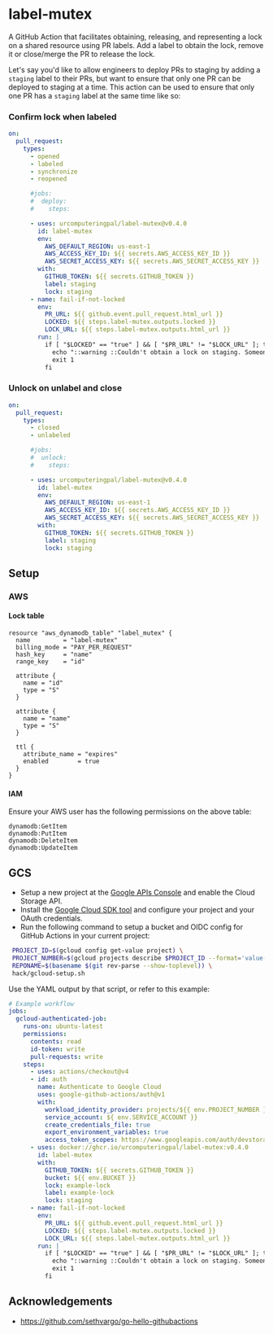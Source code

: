 # label-mutex

A GitHub Action that facilitates obtaining, releasing, and representing a lock on a shared resource using PR labels. Add a label to obtain the lock, remove it or close/merge the PR to release the lock.

Let's say you'd like to allow engineers to deploy PRs to staging by adding a `staging` label to their PRs, but want to ensure that only one PR can be deployed to staging at a time. This action can be used to ensure that only one PR has a `staging` label at the same time like so:

### Confirm lock when labeled

```yaml
on:
  pull_request:
    types:
      - opened
      - labeled
      - synchronize
      - reopened

      #jobs:
      #  deploy:
      #    steps:

      - uses: urcomputeringpal/label-mutex@v0.4.0
        id: label-mutex
        env:
          AWS_DEFAULT_REGION: us-east-1
          AWS_ACCESS_KEY_ID: ${{ secrets.AWS_ACCESS_KEY_ID }}
          AWS_SECRET_ACCESS_KEY: ${{ secrets.AWS_SECRET_ACCESS_KEY }}
        with:
          GITHUB_TOKEN: ${{ secrets.GITHUB_TOKEN }}
          label: staging
          lock: staging
      - name: fail-if-not-locked
        env:
          PR_URL: ${{ github.event.pull_request.html_url }}
          LOCKED: ${{ steps.label-mutex.outputs.locked }}
          LOCK_URL: ${{ steps.label-mutex.outputs.html_url }}
        run: |
          if [ "$LOCKED" == "true" ] && [ "$PR_URL" != "$LOCK_URL" ]; then
            echo "::warning ::Couldn't obtain a lock on staging. Someone may already be using it: $LOCK_URL"
            exit 1
          fi
```

### Unlock on unlabel and close

```yaml
on:
  pull_request:
    types:
      - closed
      - unlabeled

      #jobs:
      #  unlock:
      #    steps:

      - uses: urcomputeringpal/label-mutex@v0.4.0
        id: label-mutex
        env:
          AWS_DEFAULT_REGION: us-east-1
          AWS_ACCESS_KEY_ID: ${{ secrets.AWS_ACCESS_KEY_ID }}
          AWS_SECRET_ACCESS_KEY: ${{ secrets.AWS_SECRET_ACCESS_KEY }}
        with:
          GITHUB_TOKEN: ${{ secrets.GITHUB_TOKEN }}
          label: staging
          lock: staging
```

## Setup

### AWS

#### Lock table

```hcl
resource "aws_dynamodb_table" "label_mutex" {
  name         = "label-mutex"
  billing_mode = "PAY_PER_REQUEST"
  hash_key     = "name"
  range_key    = "id"

  attribute {
    name = "id"
    type = "S"
  }

  attribute {
    name = "name"
    type = "S"
  }

  ttl {
    attribute_name = "expires"
    enabled        = true
  }
}
```

#### IAM

Ensure your AWS user has the following permissions on the above table:

```
dynamodb:GetItem
dynamodb:PutItem
dynamodb:DeleteItem
dynamodb:UpdateItem
```

## GCS

- Setup a new project at the [Google APIs Console](https://console.developers.google.com/) and enable the Cloud Storage API.
- Install the [Google Cloud SDK tool](https://cloud.google.com/sdk/downloads) and configure your project and your OAuth credentials.
- Run the following command to setup a bucket and OIDC config for GitHub Actions in your current project:

```bash
 PROJECT_ID=$(gcloud config get-value project) \
 PROJECT_NUMBER=$(gcloud projects describe $PROJECT_ID --format='value(projectNumber)') \
 REPONAME=$(basename $(git rev-parse --show-toplevel)) \
 hack/gcloud-setup.sh
```

Use the YAML output by that script, or refer to this example:

```yaml
# Example workflow
jobs:
  gcloud-authenticated-job:
    runs-on: ubuntu-latest
    permissions:
      contents: read
      id-token: write
      pull-requests: write
    steps:
      - uses: actions/checkout@v4
      - id: auth
        name: Authenticate to Google Cloud
        uses: google-github-actions/auth@v1
        with:
          workload_identity_provider: projects/${{ env.PROJECT_NUMBER }}/locations/${{ env.LOCATION }}/workloadIdentityPools/${{ env.POOL_NAME }}/providers/${{ env.PROVIDER_NAME }}
          service_account: ${ env.SERVICE_ACCOUNT }}
          create_credentials_file: true
          export_environment_variables: true
          access_token_scopes: https://www.googleapis.com/auth/devstorage.full_control
      - uses: docker://ghcr.io/urcomputeringpal/label-mutex:v0.4.0
        id: label-mutex
        with:
          GITHUB_TOKEN: ${{ secrets.GITHUB_TOKEN }}
          bucket: ${{ env.BUCKET }}
          lock: example-lock
          label: example-lock
          lock: staging
      - name: fail-if-not-locked
        env:
          PR_URL: ${{ github.event.pull_request.html_url }}
          LOCKED: ${{ steps.label-mutex.outputs.locked }}
          LOCK_URL: ${{ steps.label-mutex.outputs.html_url }}
        run: |
          if [ "$LOCKED" == "true" ] && [ "$PR_URL" != "$LOCK_URL" ]; then
            echo "::warning ::Couldn't obtain a lock on staging. Someone may already be using it: $LOCK_URL"
            exit 1
          fi
```

## Acknowledgements

- https://github.com/sethvargo/go-hello-githubactions
